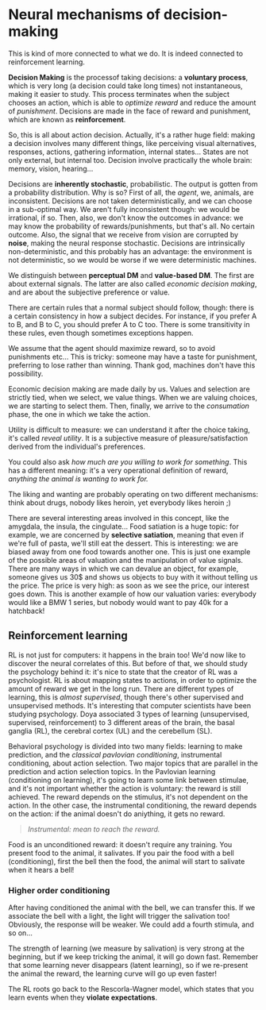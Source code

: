 # Neural mechanisms of decision-making

This is kind of more connected to what we do. It is indeed connected to reinforcement learning. 

**Decision Making** is the processof taking decisions: a **voluntary process**, which is very long (a decision could take long times) not instantaneous, making it easier to study. This process terminates when the subject chooses an action, which is able to *optimize reward* and reduce the amount of *punishment*. Decisions are made in the face of reward and punishment, which are known as **reinforcement**. 

So, this is all about action decision. Actually, it's a rather huge field: making a decision involves many different things, like perceiving visual alternatives, responses, actions, gathering information, internal states... States are not only external, but internal too. Decision involve practically the whole brain: memory, vision, hearing...

Decisions are **inherently stochastic**, probabilistic. The output is gotten from a probability distribution. Why is so? First of all, the *agent*, we, animals, are inconsistent. Decisions are not taken deterministically, and we can choose in a sub-optimal way. We aren't fully inconsistent though: we would be irrational, if so. Then, also, we don't know the outcomes in advance: we may know the probability of rewards/punishments, but that's all. No certain outcome. Also, the signal that we receive from vision are corrupted by **noise**, making the neural response stochastic. Decisions are intrinsically non-deterministic, and this probably has an advantage: the environment is not deterministic, so we would be worse if we were deterministic machines. 

We distinguish between **perceptual DM** and **value-based DM**. The first are about external signals. The latter are also called *economic decision making*, and are about the subjective preference or value. 

There are certain rules that a normal subject should follow, though: there is a certain consistency in how a subject decides. For instance, if you prefer A to B, and B to C, you should prefer A to C too. There is some transitivity in these rules, even though sometimes exceptions happen. 

We assume that the agent should maximize reward, so to avoid punishments etc... This is tricky: someone may have a taste for punishment, preferring to lose rather than winning. Thank god, machines don't have this possibility.

Economic decision making are made daily by us. Values and selection are strictly tied, when we select, we value things. When we are valuing choices, we are starting to select them. Then, finally, we arrive to the *consumation* phase, the one in which we take the action. 

Utility is difficult to measure: we can understand it after the choice taking, it's called *reveal utility*. It is a subjective measure of pleasure/satisfaction derived from the individual's preferences. 

You could also ask *how much are you willing to work for something*. This has a different meaning: it's a very operational definition of reward, *anything the animal is wanting to work for.* 

The liking and wanting are probably operating on two different mechanisms: think about drugs, nobody likes heroin, yet everybody likes heroin ;)

There are several interesting areas involved in this concept, like the amygdala, the insula, the cingulate... Food satiation is a huge topic: for example, we are concerned by **selective satiation**, meaning that even if we're full of pasta, we'll still eat the dessert. This is interesting: we are biased away from one food towards another one. This is just one example of the possible areas of valuation and the manipulation of value signals. There are many ways in which we can devalue an object, for example, someone gives us 30$ and shows us objects to buy with it without telling us the price. The price is very high: as soon as we see the price, our interest goes down. This is another example of how our valuation varies: everybody would like a BMW 1 series, but nobody would want to pay 40k for a hatchback!

## Reinforcement learning

RL is not just for computers: it happens in the brain too! We'd now like to discover the neural correlates of this. But before of that, we should study the psychology behind it: it's nice to state that the creator of RL was a psychologist. RL is about mapping states to actions, in order to optimize the amount of reward we get in the long run. There are different types of learning, this is *almost supervised*, though there's other supervised and unsupervised methods. It's interesting that computer scientists have been studying psychology. Doya associated 3 types of learning (unsupervised, supervised, reinforcement) to 3 different areas of the brain, the basal ganglia (RL), the cerebral cortex (UL) and the cerebellum (SL).

Behavioral psychology is divided into two many fields: learning to make prediction, and the *classical pavlovian conditioning*, instrumental conditioning, about action selection. Two major topics that are parallel in the prediction and action selection topics. In the Pavlovian learning (conditioning on learning), it's going to learn some link between stimulae, and it's not important whether the action is voluntary: the reward is still achieved. The reward depends on the stimulus, it's not dependent on the action. In the other case, the instrumental conditioning, the reward depends on the action: if the animal doesn't do aniything, it gets no reward. 

> *Instrumental: mean to reach the reward.*

Food is an unconditioned reward: it doesn't require any training. You present food to the animal, it salivates. If you pair the food with a bell (conditioning), first the bell then the food, the animal will start to salivate when it hears a bell!

### Higher order conditioning

After having conditioned the animal with the bell, we can transfer this. If we associate the bell with a light, the light will trigger the salivation too! Obviously, the response will be weaker. We could add a fourth stimula, and so on... 

The strength of learning (we measure by salivation) is very strong at the beginning, but if we keep tricking the animal, it will go down fast. Remember that some learning never disappears (latent learning), so if we re-present the animal the reward, the learning curve will go up even faster!

The RL roots go back to the Rescorla-Wagner model, which states that you learn events when they **violate expectations**.  